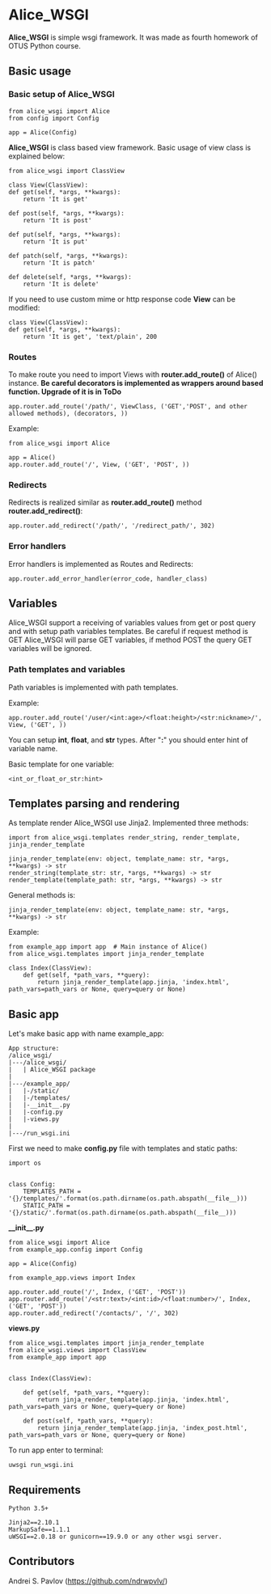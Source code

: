 # Alice_WSGI

**Alice_WSGI** is simple wsgi framework. It was made as fourth homework of OTUS Python course. 


## Basic usage
### Basic setup of **Alice_WSGI**
```
from alice_wsgi import Alice
from config import Config

app = Alice(Config)
``` 

**Alice_WSGI** is class based view framework. Basic usage of view class is explained below:
```
from alice_wsgi import ClassView

class View(ClassView):
def get(self, *args, **kwargs):
    return 'It is get'
    
def post(self, *args, **kwargs):
    return 'It is post'
    
def put(self, *args, **kwargs):
    return 'It is put'
    
def patch(self, *args, **kwargs):
    return 'It is patch'
    
def delete(self, *args, **kwargs):
    return 'It is delete'
```
If you need to use custom mime or http response code **View** can be modified:
```
class View(ClassView):
def get(self, *args, **kwargs):
    return 'It is get', 'text/plain', 200
``` 
### Routes
To make route you need to import Views with **router.add_route()** of Alice() instance. **Be careful decorators is implemented as wrappers around based function. Upgrade of it is in ToDo**
```
app.router.add_route('/path/', ViewClass, ('GET','POST', and other allowed methods), (decorators, ))
```
Example:
```
from alice_wsgi import Alice

app = Alice()
app.router.add_route('/', View, ('GET', 'POST', ))
```

### Redirects
Redirects is realized similar as **router.add_route()** method **router.add_redirect()**:
```
app.router.add_redirect('/path/', '/redirect_path/', 302)
```
### Error handlers
Error handlers is implemented as Routes and Redirects:
```
app.router.add_error_handler(error_code, handler_class)
```

## Variables

Alice_WSGI support a receiving of variables values from get or post query and with setup path variables templates.
Be careful if request method is GET Alice_WSGI will parse GET variables, if method POST the query GET variables will be ignored.

### Path templates and variables
Path variables is implemented with path templates. 

Example:
```
app.router.add_route('/user/<int:age>/<float:height>/<str:nickname>/', View, ('GET', ))
``` 
You can setup **int**, **float**, and **str** types. After "**:**" you should enter hint of variable name. 

Basic template for one variable:
```
<int_or_float_or_str:hint>
```

## Templates parsing and rendering
As template render Alice_WSGI use Jinja2. Implemented three methods:
```
import from alice_wsgi.templates render_string, render_template, jinja_render_template

jinja_render_template(env: object, template_name: str, *args, **kwargs) -> str
render_string(template_str: str, *args, **kwargs) -> str
render_template(template_path: str, *args, **kwargs) -> str
```
General methods is:
```
jinja_render_template(env: object, template_name: str, *args, **kwargs) -> str
```
Example:
```
from example_app import app  # Main instance of Alice()
from alice_wsgi.templates import jinja_render_template

class Index(ClassView):
    def get(self, *path_vars, **query):
        return jinja_render_template(app.jinja, 'index.html', path_vars=path_vars or None, query=query or None)
```

## Basic app
Let's make basic app with name example_app:
```
App structure:
/alice_wsgi/
|---/alice_wsgi/
|   | Alice_WSGI package
|   
|---/example_app/
|   |-/static/
|   |-/templates/
|   |-__init__.py
|   |-config.py
|   |-views.py
|
|---/run_wsgi.ini
```

First we need to make **config.py** file with templates and static paths:
```
import os


class Config:
    TEMPLATES_PATH = '{}/templates/'.format(os.path.dirname(os.path.abspath(__file__)))
    STATIC_PATH = '{}/static/'.format(os.path.dirname(os.path.abspath(__file__)))

```
**\_\_init__.py**
```
from alice_wsgi import Alice
from example_app.config import Config

app = Alice(Config)

from example_app.views import Index

app.router.add_route('/', Index, ('GET', 'POST'))
app.router.add_route('/<str:text>/<int:id>/<float:number>/', Index, ('GET', 'POST'))
app.router.add_redirect('/contacts/', '/', 302)

```
**views.py**
```
from alice_wsgi.templates import jinja_render_template
from alice_wsgi.views import ClassView
from example_app import app


class Index(ClassView):

    def get(self, *path_vars, **query):
        return jinja_render_template(app.jinja, 'index.html', path_vars=path_vars or None, query=query or None)

    def post(self, *path_vars, **query):
        return jinja_render_template(app.jinja, 'index_post.html', path_vars=path_vars or None, query=query or None)

```
To run app enter to terminal:
```
uwsgi run_wsgi.ini
```

## Requirements
```
Python 3.5+

Jinja2==2.10.1
MarkupSafe==1.1.1
uWSGI==2.0.18 or gunicorn==19.9.0 or any other wsgi server.
```


## Contributors
Andrei S. Pavlov (https://github.com/ndrwpvlv/)
